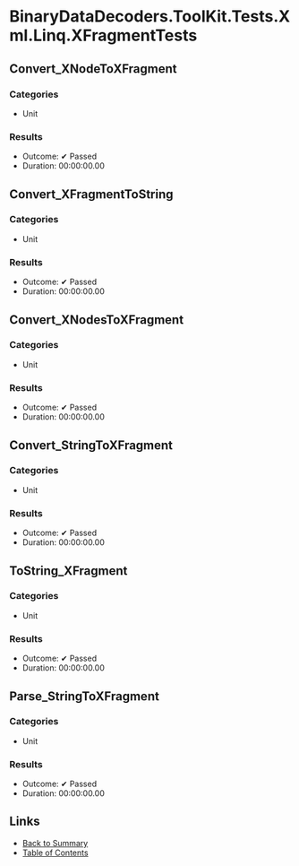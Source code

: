 # BinaryDataDecoders.ToolKit.Tests.Xml.Linq.XFragmentTests

## Convert_XNodeToXFragment

### Categories

* Unit

### Results

* Outcome: ✔ Passed
* Duration: 00:00:00.00

## Convert_XFragmentToString

### Categories

* Unit

### Results

* Outcome: ✔ Passed
* Duration: 00:00:00.00

## Convert_XNodesToXFragment

### Categories

* Unit

### Results

* Outcome: ✔ Passed
* Duration: 00:00:00.00

## Convert_StringToXFragment

### Categories

* Unit

### Results

* Outcome: ✔ Passed
* Duration: 00:00:00.00

## ToString_XFragment

### Categories

* Unit

### Results

* Outcome: ✔ Passed
* Duration: 00:00:00.00

## Parse_StringToXFragment

### Categories

* Unit

### Results

* Outcome: ✔ Passed
* Duration: 00:00:00.00

## Links

* [Back to Summary](../Summary.md)
* [Table of Contents](../../TOC.md)

